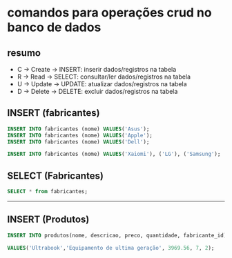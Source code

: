 # comandos para operações crud no banco de dados

## resumo

- C -> Create -> INSERT: inserir dados/registros na tabela
- R -> Read -> SELECT: consultar/ler dados/registros na tabela
- U -> Update -> UPDATE: atualizar dados/registros na tabela
- D -> Delete -> DELETE: excluir dados/registros na tabela

## INSERT (fabricantes)

```sql
INSERT INTO fabricantes (nome) VALUES('Asus');
INSERT INTO fabricantes (nome) VALUES('Apple');
INSERT INTO fabricantes (nome) VALUES('Dell');

INSERT INTO fabricantes (nome) VALUES('Xaiomi'), ('LG'), ('Samsung');
```
## SELECT (Fabricantes)
```sql
SELECT * from fabricantes;
```

-----------

## INSERT (Produtos)

```sql
INSERT INTO produtos(nome, descricao, preco, quantidade, fabricante_id)

VALUES('Ultrabook','Equipamento de ultima geração', 3969.56, 7, 2);
```